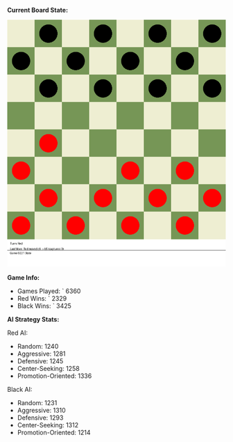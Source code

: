 
**Current Board State:**  
<!-- START_GIF -->
![Checkers Game](./checkers_game.gif)
<!-- END_GIF -->

**Game Info:**  
- Games Played: `<!-- GAMES_PLAYED --> 6360
- Red Wins: `<!-- RED_WINS --> 2329
- Black Wins: `<!-- BLACK_WINS --> 3425

<!-- AI_STATS -->
**AI Strategy Stats:**

Red AI:
- Random: 1240
- Aggressive: 1281
- Defensive: 1245
- Center-Seeking: 1258
- Promotion-Oriented: 1336

Black AI:
- Random: 1231
- Aggressive: 1310
- Defensive: 1293
- Center-Seeking: 1312
- Promotion-Oriented: 1214
